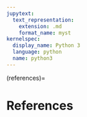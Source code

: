 ```yaml
---
jupytext:
  text_representation:
    extension: .md
    format_name: myst
kernelspec:
  display_name: Python 3
  language: python
  name: python3
---
```


(references)=
# References

```{bibliography} _static/quant-econ.bib
```

